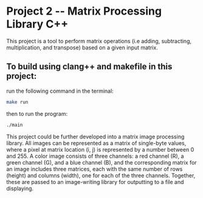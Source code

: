 # Project 2 -- Matrix Processing Library C++

This project is a tool to perform matrix operations (i.e adding, subtracting, multiplication, and transpose) based on a given input matrix. 


## To build using clang++ and makefile in this project:

run the following command in the terminal: 

```sh
make run
```
then to run the program:
```sh
./main
```

This project could be further developed into a matrix image processing library. All images can be represented as a matrix of single-byte values, where a pixel at matrix location (i, j) is represented by a number between 0 and 255. A color image consists of three channels: a red channel (R), a green channel (G), and a blue channel (B), and the corresponding matrix for an image includes three matrices, each with the same number of rows (height) and columns (width), one for each of the three channels. Together, these are passed to an image-writing library for outputting to a file and displaying.